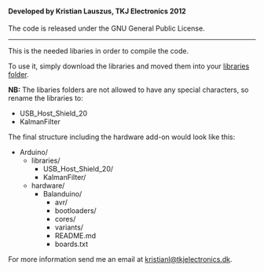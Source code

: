 #### Developed by Kristian Lauszus, TKJ Electronics 2012

The code is released under the GNU General Public License.
_________

This is the needed libaries in order to compile the code.

To use it, simply download the libraries and moved them into your [libraries folder](http://arduino.cc/en/Guide/Libraries).

__NB:__ The libaries folders are not allowed to have any special characters, so rename the libraries to:

* USB\_Host\_Shield\_20
* KalmanFilter

The final structure including the hardware add-on would look like this:

* Arduino/
	* libraries/
		* USB\_Host\_Shield\_20/
		* KalmanFilter/
	* hardware/
		* Balanduino/
			* avr/
			* bootloaders/
			* cores/
			* variants/
			* README.md
			* boards.txt

For more information send me an email at <a href="mailto:kristianl@tkjelectronics.dk?Subject=Balanduino">kristianl@tkjelectronics.dk</a>.